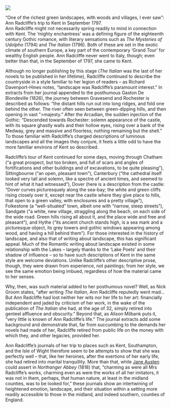 <a href="https://dev.visual-essays.app"><img src="https://dev-visual-essays.netlify.app/images/ve-button.png"></a>
<param ve-config title="Ann Radcliffe (1764 – 1823)" author="Dr Michael Goodrum" layout="vtl" 
banner="/images/banners/18c.jpg">

<param ve-entity eid="Q29303" aliases="Canterbury">
<param ve-entity eid="Q507517" aliases="Rochester">
<param ve-entity eid="Q179224" aliases="Dover">
<param ve-entity eid="Q1626044" aliases="Sittingbourne">
<param ve-entity eid="Q375314" aliases="Folkestone">
<param ve-entity eid="Q1000312" aliases="Sandgate">
<param ve-entity eid="Q967166" aliases="Hythe">
<param ve-entity eid="Q729006" aliases="Chatham">
<param ve-entity eid="Q676689" aliases="Gravesend">

“One of the richest green landscapes, with woods and villages, I ever saw”: Ann Radcliffe’s trip to Kent in September 1797.   
Ann Radcliffe might not necessarily spring readily to mind in connection with Kent. The ‘mighty enchantress’ was a defining figure of the eighteenth century Gothic romance, with literary sensations such as _The Mysteries of Udolpho_ (1794) and _The Italian_ (1796). Both of these are set in the exotic climate of southern Europe, a key part of the contemporary ‘Grand Tour’ for wealthy English people. Ann Radcliffe never went to Italy, though; even better than that, in the September of 1797, she came to Kent.
<param ve-image url="https://upload.wikimedia.org/wikipedia/commons/8/83/Ilustracja_do_powiesci_Ann_Radcliffe_%22The_Mysteries_of_Udolpho%22_1793_%28120174439%29.jpg" label="The Mysteries of Udolpho, 1793" attribution="National Library of Poland, Public domain, via Wikimedia Commons">

Although no longer publishing by this stage (_The Italian_ was the last of her novels to be published in her lifetime), Radcliffe continued to describe the countryside in a style familiar to her legion of readers – as Richard Davenport-Hines notes, “landscape was Radcliffe’s paramount interest.” In extracts from her journal appended to the posthumous Gaston De Blondeville (1826), the journey between Gravesend and Rochester is described as follows: “the distant hills run out into long ridges, and fold one behind the other. The river often seen between green-dipping hills, and then opening in vast ">majesty.” After the Arcadian, the sudden injection of the Gothic: “Descended towards Rochester: solemn appearance of the castle, with its square ghastly walls and their hollow eyes, rising over a bank of the Medway, grey and massive and floorless; nothing remaining but the shell.” To those familiar with Radcliffe’s charged descriptions of luminous landscapes and all the images they conjure, it feels a little odd to have the more familiar environs of Kent so described.
<param ve-image url="https://upload.wikimedia.org/wikipedia/commons/b/ba/Edward_Dayes_-_Rochester_-_Google_Art_Project.jpg" label="Rochester, 1799" attribution="Yale Center for British Art, Public domain, via Wikimedia Commons">

Radcliffe’s tour of Kent continued for some days, moving through Chatham (“a great prospect, but too broken, and full of scars and angles of fortifications and other buildings and of excavations, to be quite pleasing”), Sittingbourne (“an open, pleasant town”), Canterbury (“the cathedral itself looked very tall and solemn, like a spectre of ancient times, and seemed to hint of what it had witnessed”), Dover (here is a description from the castle: “Dover curves picturesquely along the sea-bay; the white and green cliffs rising closely over it, except near the castle where they give place to hills, that open to a green valley, with enclosures and a pretty village”), Folkestone (a “well-situated” town, albeit one with “narrow, steep streets”), Sandgate (“a white, new village, straggling along the beach, on each side of the wide road. Green hills rising all about it, and the place wide and free and pleasant”), and Hythe (“its ancient church stands high, is a sea mark and a picturesque object, its grey towers and gothic windows appearing among wood, and having a hill behind them”). For those interested in the history of landscape, and also that of writing about landscape, this has significant appeal. Much of the Romantic writing about landscape existed in some relationship with the Lakes – largely thanks to the ‘Lake Poets’ and their shadow of influence – so to have such descriptions of Kent in the same style are welcome deviations. Unlike Radcliffe’s other descriptive prose, though, they were drawn from experience, not paintings; from her style, we see the same emotion being imbued, regardless of how the material came to her senses.
<param ve-image url="https://upload.wikimedia.org/wikipedia/commons/e/e9/Ordnance_Survey_Drawings_-_Hythe%2C_Kent_%28OSD_105%29.jpg" label="Ordnance Survey, Hythe, 1797" attribution="British Library, OGL v1.0, via Wikimedia Commons">

Why, then, was such material added to her posthumous novel? Well, as Nick Groom states, “after writing _The Italian_, Ann Radcliffe reputedly went mad… But Ann Radcliffe had lost neither her wits nor her life to her art: financially independent and jaded by criticism of her work, in the wake of the publication of _The Italian_ she had, at the age of 32, simply retired into genteel affluence and obscurity.” Beyond that, as Alison Milbank puts it, “very little is known of Ann Radcliffe’s life.” The journal extracts add some background and demonstrate that, far from succumbing to the demands her novels had made of her, Radcliffe retired from public life on the money with which they, and other legacies, provided her.
<param ve-image url="https://stor.artstor.org/stor/113d965a-9e47-4ad3-8c46-ea1a91002f41" label="A New Map of Kent drawn from the best authorities, 1784" attribution="Engraved by Thomas Conder. Fron  Walpole's The New British Traveller. Photo by Astrid Stilma. By permission of Patrick Marrin.">

Ann Radcliffe’s journals of her trip to places such as Kent, Southampton, and the Isle of Wight therefore seem to be attempts to show that she was perfectly well – that, like her heroines, after the exertions of her early life, she had retired into marital tranquillity. More than that, while [Jane Austen](/austen/19c-austen-biography) could assert in _Northanger Abbey_ (1818) that, “charming as were all Mrs Radcliffe’s works, charming even as were the works of all her imitators, it was not in them, perhaps, that human nature, at least in the midland counties, was to be looked for,” these journals show an intertwining of heightened emotion, landscape, and their situation within a setting more readily accessible to those in the midland, and indeed southern, counties of England.
<param ve-image url="https://upload.wikimedia.org/wikipedia/commons/4/4b/Northanger_Abbey_CE_Brock_Vol_II_chap_VIII.jpg" label="Northhanger Abbey" attribution="C. E. Brock (died 1938), Public domain, via Wikimedia Commons">


